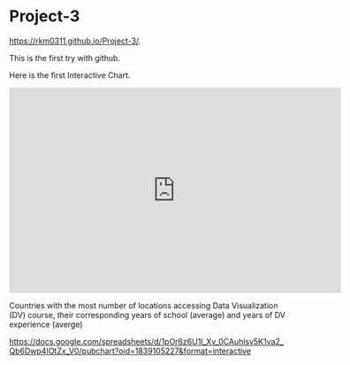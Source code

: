 # Project-3
https://rkm0311.github.io/Project-3/.


This is the first try with github.

Here is the first Interactive Chart.


<iframe width="600" height="371" seamless frameborder="0" scrolling="no" src="https://docs.google.com/spreadsheets/d/1OatbuLZU7qy3oAVHasGeCThOSG4GByVXBxeeyHexV44/pubchart?oid=115097127&amp;format=interactive"></iframe>

Countries with the most number of locations accessing Data Visualization (DV) course, their corresponding years of school (average) and years of DV experience (averge)


https://docs.google.com/spreadsheets/d/1pOr6z6U1l_Xv_0CAuhlsv5K1va2_Qb6Dwp4IOtZx_V0/pubchart?oid=1839105227&format=interactive

